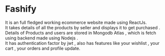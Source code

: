 <h1>Fashify</h1>
<p style="color:"green"">It is an full fledged working ecommerce website made using ReactJs. <br/>
It takes details of all the products by seller and displays it to get purchased . Details of Products and users are stored in Mongodb Atlas , which is fetch using backend made using Nodejs . <br/>
It has authentication factor by jwt , also has features like your wishlist , your cart , your orders and profile update.</p>
